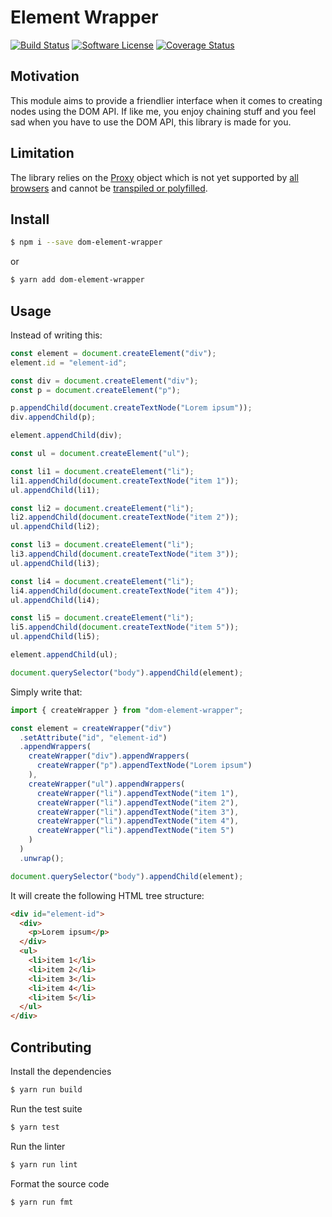 # Element Wrapper

[![Build Status](https://travis-ci.org/mickaelvieira/dom-element-wrapper.svg?branch=master)](https://travis-ci.org/mickaelvieira/dom-element-wrapper)
[![Software License](https://img.shields.io/badge/license-MIT-brightgreen.svg?style=flat-square)](https://github.com/mickaelvieira/dom-element-wrapper/blob/master/LICENSE.md)
[![Coverage Status](https://coveralls.io/repos/github/mickaelvieira/dom-element-wrapper/badge.svg?branch=master)](https://coveralls.io/github/mickaelvieira/dom-element-wrapper?branch=master)

## Motivation

This module aims to provide a friendlier interface when it comes to creating
nodes using the DOM API.
If like me, you enjoy chaining stuff and you feel sad when you have to use the DOM API, this library is made for you.

## Limitation

The library relies on the [Proxy](https://developer.mozilla.org/en/docs/Web/JavaScript/Reference/Global_Objects/Proxy) object which is not
yet supported by [all browsers](http://kangax.github.io/compat-table/es6/#Proxy) and cannot be [transpiled or polyfilled](https://babeljs.io/learn-es2015/#ecmascript-2015-features-proxies).

## Install

```sh
$ npm i --save dom-element-wrapper
```

or

```sh
$ yarn add dom-element-wrapper
```

## Usage

Instead of writing this:

```js
const element = document.createElement("div");
element.id = "element-id";

const div = document.createElement("div");
const p = document.createElement("p");

p.appendChild(document.createTextNode("Lorem ipsum"));
div.appendChild(p);

element.appendChild(div);

const ul = document.createElement("ul");

const li1 = document.createElement("li");
li1.appendChild(document.createTextNode("item 1"));
ul.appendChild(li1);

const li2 = document.createElement("li");
li2.appendChild(document.createTextNode("item 2"));
ul.appendChild(li2);

const li3 = document.createElement("li");
li3.appendChild(document.createTextNode("item 3"));
ul.appendChild(li3);

const li4 = document.createElement("li");
li4.appendChild(document.createTextNode("item 4"));
ul.appendChild(li4);

const li5 = document.createElement("li");
li5.appendChild(document.createTextNode("item 5"));
ul.appendChild(li5);

element.appendChild(ul);

document.querySelector("body").appendChild(element);
```

Simply write that:

```js
import { createWrapper } from "dom-element-wrapper";

const element = createWrapper("div")
  .setAttribute("id", "element-id")
  .appendWrappers(
    createWrapper("div").appendWrappers(
      createWrapper("p").appendTextNode("Lorem ipsum")
    ),
    createWrapper("ul").appendWrappers(
      createWrapper("li").appendTextNode("item 1"),
      createWrapper("li").appendTextNode("item 2"),
      createWrapper("li").appendTextNode("item 3"),
      createWrapper("li").appendTextNode("item 4"),
      createWrapper("li").appendTextNode("item 5")
    )
  )
  .unwrap();

document.querySelector("body").appendChild(element);
```

It will create the following HTML tree structure:

```html
<div id="element-id">
  <div>
    <p>Lorem ipsum</p>
  </div>
  <ul>
    <li>item 1</li>
    <li>item 2</li>
    <li>item 3</li>
    <li>item 4</li>
    <li>item 5</li>
  </ul>
</div>
```

## Contributing

Install the dependencies

```sh
$ yarn run build
```

Run the test suite

```sh
$ yarn test
```

Run the linter

```sh
$ yarn run lint
```

Format the source code

```sh
$ yarn run fmt
```
